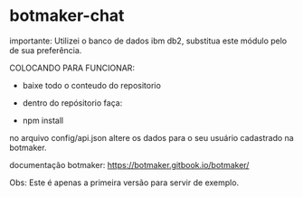 # botmaker-chat

importante:
Utilizei o banco de dados ibm db2, substitua este módulo pelo de sua preferência.

COLOCANDO PARA FUNCIONAR:

 - baixe todo o conteudo do repositorio

 - dentro do repósitorio faça:

 - npm install

no arquivo config/api.json altere os dados para o seu usuário cadastrado na botmaker.

documentação botmaker: https://botmaker.gitbook.io/botmaker/

Obs: Este é apenas a primeira versão para servir de exemplo.
